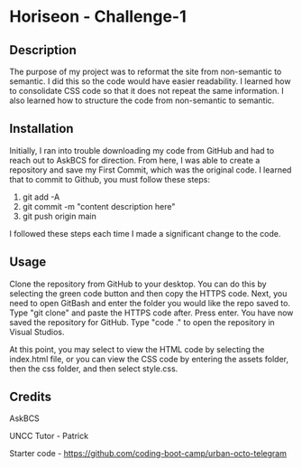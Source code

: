 # Horiseon - Challenge-1

## Description

The purpose of my project was to reformat the site from non-semantic to semantic. I did this so the code would have easier readability. I learned how to consolidate CSS code so that it does not repeat the same information. I also learned how to structure the code from non-semantic to semantic. 

## Installation

Initially, I ran into trouble downloading my code from GitHub and had to reach out to AskBCS for direction. From here, I was able to create a repository and save my First Commit, which was the original code. I learned that to commit to Github, you must follow these steps: 
1. git add -A
2. git commit -m "content description here"
3. git push origin main

I followed these steps each time I made a significant change to the code. 

## Usage

Clone the repository from GitHub to your desktop. You can do this by selecting the green code button and then copy the HTTPS code. Next, you need to open GitBash and enter the folder you would like the repo saved to. Type "git clone" and paste the HTTPS code after. Press enter. You have now saved the repository for GitHub. Type "code ." to open the repository in Visual Studios.

At this point, you may select to view the HTML code by selecting the index.html file, or you can view the CSS code by entering the assets folder, then the css folder, and then select style.css.




## Credits

AskBCS

UNCC Tutor - Patrick

Starter code - https://github.com/coding-boot-camp/urban-octo-telegram 

